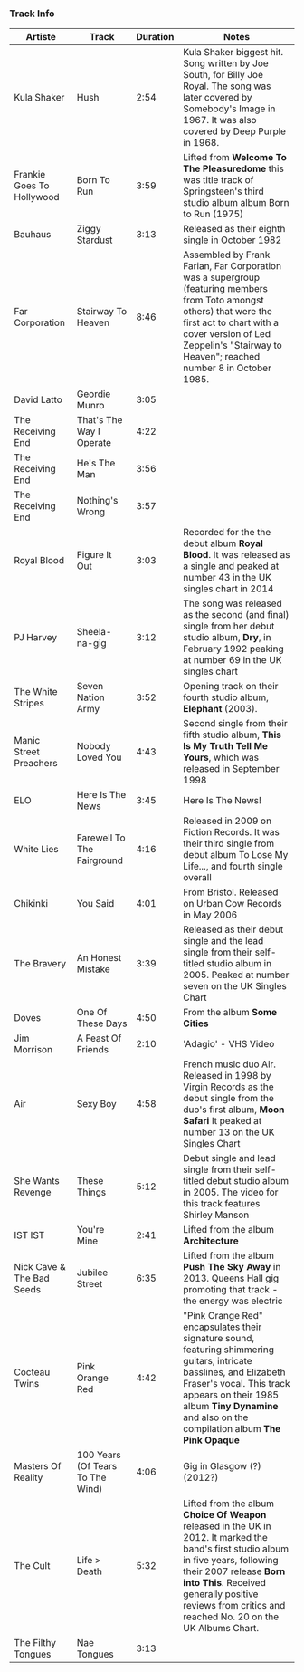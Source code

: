 ### Track Info

| Artiste                       | Track                            | Duration | Notes                                                                                                                                                                                                                                                                      |
|-------------------------------|----------------------------------|----------|----------------------------------------------------------------------------------------------------------------------------------------------------------------------------------------------------------------------------------------------------------------------------|
| Kula Shaker                   | Hush                             | 2:54     | Kula Shaker biggest hit.  Song written by Joe South, for Billy Joe Royal. The song was later covered by Somebody's Image in 1967. It was also covered by Deep Purple in 1968.                                                                                              |
| Frankie Goes To Hollywood     | Born To Run                      | 3:59     | Lifted from **Welcome To The Pleasuredome** this was title track of Springsteen's third studio album album Born to Run (1975)                                                                                                                                              |
| Bauhaus                       | Ziggy Stardust                   | 3:13     | Released as their eighth single in October 1982                                                                                                                                                                                                                            |
| Far Corporation               | Stairway To Heaven               | 8:46     | Assembled by Frank Farian, Far Corporation was a supergroup (featuring members from Toto amongst others) that were the first act to chart with a cover version of Led Zeppelin's "Stairway to Heaven"; reached number 8 in October 1985.                                   |
| David Latto | Geordie Munro                    | 3:05     |                                                                                                                                                                                                                                                                            |
| The Receiving End             | That's The Way I Operate         | 4:22     |                                                                                                                                                                                                                                                                            |
| The Receiving End             | He's The Man                     | 3:56     |                                                                                                                                                                                                                                                                            |
| The Receiving End             | Nothing's Wrong                  | 3:57     |                                                                                                                                                                                                                                                                            |
| Royal Blood                   | Figure It Out                    | 3:03     | Recorded for the the debut album **Royal Blood**. It was released as a single and peaked at number 43 in the UK singles chart in 2014                                                                                                                                      |  
| PJ Harvey                     | Sheela-na-gig                    | 3:12     | The song was released as the second (and final) single from her debut studio album, **Dry**, in February 1992 peaking at number 69 in the UK singles chart                                                                                                                 |  
| The White Stripes             | Seven Nation Army                | 3:52     | Opening track on their fourth studio album, **Elephant** (2003).                                                                                                                                                                                                           |  
| Manic Street Preachers        | Nobody Loved You                 | 4:43     | Second single from their fifth studio album, **This Is My Truth Tell Me Yours**, which was released in September 1998                                                                                                                                                      |  
| ELO                           | Here Is The News                 | 3:45     | Here Is The News!                                                                                                                                                                                                                                                          |             
| White Lies                    | Farewell To The Fairground       | 4:16     | Released in 2009 on Fiction Records. It was their third single from debut album To Lose My Life..., and fourth single overall                                                                                                                                              |
| Chikinki                      | You Said                         | 4:01     | From Bristol. Released on Urban Cow Records in May 2006                                                                                                                                                                                                                    |
| The Bravery                   | An Honest Mistake                | 3:39     | Released as their debut single and the lead single from their self-titled studio album in 2005. Peaked at number seven on the UK Singles Chart                                                                                                                             |
| Doves                         | One Of These Days                | 4:50     | From the album **Some Cities**                                                                                                                                                                                                                                             |
| Jim Morrison                  | A Feast Of Friends               | 2:10     | 'Adagio' - VHS Video                                                                                                                                                                                                                                                       |
| Air                           | Sexy Boy                         | 4:58     | French music duo Air. Released in 1998 by Virgin Records as the debut single from the duo's first album, **Moon Safari** It peaked at number 13 on the UK Singles Chart                                                                                                    |
| She Wants Revenge             | These Things                     | 5:12     | Debut single and lead single from their self-titled debut studio album in 2005. The video for this track features Shirley Manson                                                                                                                                           |
| IST IST                       | You're Mine                      | 2:41     | Lifted from the album **Architecture**                                                                                                                                                                                                                                     |
| Nick Cave & The Bad Seeds     | Jubilee Street                   | 6:35     | Lifted from the album **Push The Sky Away** in 2013. Queens Hall gig promoting that track - the energy was electric                                                                                                                                                        |
| Cocteau Twins                 | Pink Orange Red                  | 4:42     | "Pink Orange Red" encapsulates their signature sound, featuring shimmering guitars, intricate basslines, and Elizabeth Fraser's vocal. This track appears on their 1985 album **Tiny Dynamine** and also on the compilation album **The Pink Opaque**                      |
| Masters Of Reality            | 100 Years (Of Tears To The Wind) | 4:06     | Gig in Glasgow (?) (2012?)                                                                                                                                                                                                                                                 |
| The Cult                      | Life > Death                     | 5:32     | Lifted from the album **Choice Of Weapon** released in the UK in 2012. It marked the band's first studio album in five years, following their 2007 release **Born into This**. Received generally positive reviews from critics and reached No. 20 on the UK Albums Chart. |
| The Filthy Tongues            | Nae Tongues                      | 3:13     |                                                                                                                                                                                                                                                                            |

